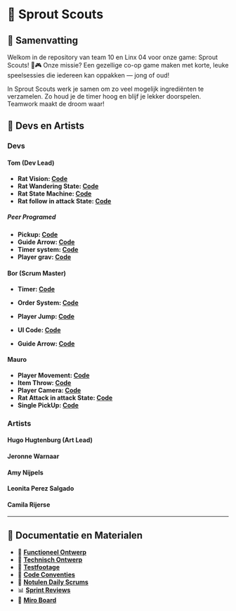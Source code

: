 # 📌 Sprout Scouts

## 📝 Samenvatting
Welkom in de repository van team 10 en Linx 04 voor onze game: Sprout Scouts! 🌱🎮
Onze missie? Een gezellige co-op game maken met korte, leuke speelsessies die iedereen kan oppakken — jong of oud!

In Sprout Scouts werk je samen om zo veel mogelijk ingrediënten te verzamelen. Zo houd je de timer hoog en blijf je lekker doorspelen. Teamwork maakt de droom waar!
<!-- Geef hier een korte en duidelijke samenvatting van het project. Wat is het doel, voor wie is het bedoeld, en wat is het eindresultaat? -->

## 👥 Devs en Artists
### Devs
#### Tom (Dev Lead)
- **Rat Vision: [Code](https://github.com/WaterWalker023/examen/blob/main/Assets/dev/Scripts/AI/AIVision.cs)**
- **Rat Wandering State: [Code](https://github.com/WaterWalker023/examen/blob/main/Assets/dev/Scripts/AI/WalkingState.cs)**
- **Rat State Machine: [Code](https://github.com/WaterWalker023/examen/blob/main/Assets/dev/Scripts/AI/AIStateMachine.cs)**
- **Rat follow in attack State: [Code](https://github.com/WaterWalker023/examen/blob/main/Assets/dev/Scripts/AI/AggrowState.cs)**  
##### Peer Programed
- **Pickup: [Code](https://github.com/WaterWalker023/examen/tree/main/Assets/dev/Scripts/Pickup)**
- **Guide Arrow: [Code](https://github.com/WaterWalker023/examen/blob/main/Assets/dev/Scripts/Order/ArrowGuide.cs)**
- **Timer system: [Code](https://github.com/WaterWalker023/examen/blob/main/Assets/dev/Scripts/Time/dayNightCycle.cs)**
- **Player grav: [Code](https://github.com/WaterWalker023/examen/blob/main/Assets/dev/Scripts/Player/PlayerMovement.cs)**
  <!-- Beschrijf kort de scripts of modules die deze developer heeft gemaakt of waaraan is bijgedragen. -->

#### Bor (Scrum Master)
- **Timer: [Code](https://github.com/WaterWalker023/examen/blob/main/Assets/dev/Scripts/Time/dayNightCycle.cs)**
- **Order System: [Code](https://github.com/WaterWalker023/examen/blob/main/Assets/dev/Scripts/Order/OrderSystem.cs)**
- **Player Jump: [Code](https://github.com/WaterWalker023/examen/blob/main/Assets/dev/Scripts/Player/PlayerMovement.cs)**
- **UI Code: [Code](https://github.com/WaterWalker023/examen/tree/main/Assets/dev/Scripts/UI)**
- **Guide Arrow: [Code](https://github.com/WaterWalker023/examen/blob/main/Assets/dev/Scripts/Order/ArrowGuide.cs)**  
 
  <!-- Beschrijf kort de scripts of modules die deze developer heeft gemaakt of waaraan is bijgedragen. -->

#### Mauro
- **Player Movement: [Code](https://github.com/WaterWalker023/examen/blob/main/Assets/dev/Scripts/Player/PlayerMovement.cs)**
- **Item Throw: [Code](https://github.com/WaterWalker023/examen/blob/a2e5ce2001ec189152cd85fad0ac516f52d9367c/Assets/dev/Scripts/Pickup/SinglePickup.cs#L34-L43)**
- **Player Camera: [Code](https://github.com/WaterWalker023/examen/blob/main/Assets/dev/Scripts/Player/PlayerCamera.cs)**
- **Rat Attack in attack State: [Code](https://github.com/WaterWalker023/examen/blob/main/Assets/dev/Scripts/AI/AggrowState.cs)**
- **Single PickUp: [Code](https://github.com/WaterWalker023/examen/blob/main/Assets/dev/Scripts/Pickup/SinglePickup.cs)**
  <!-- Beschrijf kort de scripts of modules die deze developer heeft gemaakt of waaraan is bijgedragen. -->

### Artists
#### Hugo Hugtenburg (Art Lead)
#### Jeronne Warnaar
#### Amy Nijpels
#### Leonita Perez Salgado
#### Camila Rijerse
---

## 📁 Documentatie en Materialen

- 🔗 [**Functioneel Ontwerp**](https://github.com/WaterWalker023/examen/wiki/Functioneel-Ontwerp) 
- 🔗 [**Technisch Ontwerp**](https://github.com/WaterWalker023/examen/wiki/Technical-Design) 
- 🎥 [**Testfootage**](https://drive.google.com/drive/folders/1JiFm2vFUASRPaOONVZ2S48C3mLuAQz-r?usp=sharing)
- 📜 [**Code Conventies**](https://github.com/WaterWalker023/examen/wiki/code-conventies)  
- 📝 [**Notulen Daily Scrums**](https://github.com/WaterWalker023/examen/wiki/Daily-SCRUM) 
- 📊 [**Sprint Reviews**](https://github.com/WaterWalker023/examen/wiki/sprints)
- 🧠 [**Miro Board**](https://miro.com/app/board/uXjVIOA5Uyw=/)
